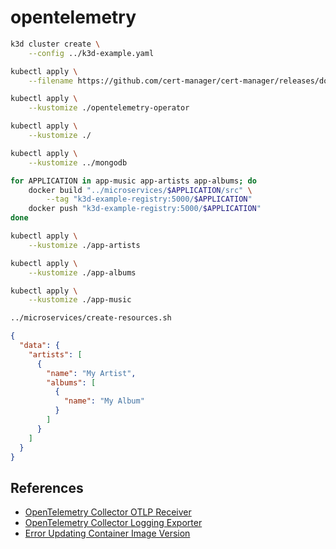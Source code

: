 # opentelemetry

```sh
k3d cluster create \
    --config ../k3d-example.yaml

kubectl apply \
    --filename https://github.com/cert-manager/cert-manager/releases/download/v1.8.2/cert-manager.yaml

kubectl apply \
    --kustomize ./opentelemetry-operator

kubectl apply \
    --kustomize ./
```

```sh
kubectl apply \
    --kustomize ../mongodb

for APPLICATION in app-music app-artists app-albums; do
    docker build "../microservices/$APPLICATION/src" \
        --tag "k3d-example-registry:5000/$APPLICATION"
    docker push "k3d-example-registry:5000/$APPLICATION"
done

kubectl apply \
    --kustomize ./app-artists

kubectl apply \
    --kustomize ./app-albums

kubectl apply \
    --kustomize ./app-music
```

```sh
../microservices/create-resources.sh
```

```json
{
  "data": {
    "artists": [
      {
        "name": "My Artist",
        "albums": [
          {
            "name": "My Album"
          }
        ]
      }
    ]
  }
}
```

## References

* [OpenTelemetry Collector OTLP Receiver](https://github.com/open-telemetry/opentelemetry-collector/tree/main/receiver/otlpreceiver)
* [OpenTelemetry Collector Logging Exporter](https://github.com/open-telemetry/opentelemetry-collector/tree/main/exporter/loggingexporter)
* [Error Updating Container Image Version](https://github.com/open-telemetry/opentelemetry-operator/issues/1107)
